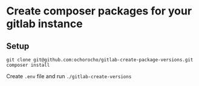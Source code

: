 # Create composer packages for your gitlab instance

## Setup

```
git clone git@github.com:ochorocho/gitlab-create-package-versions.git
composer install
```

Create `.env` file and run `./gitlab-create-versions`
